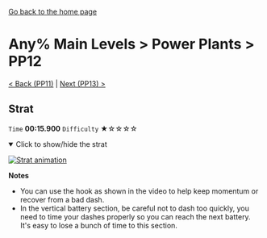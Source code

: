[Go back to the home page](https://github.com/Doublevil/scbspeedrun)

# Any% Main Levels > Power Plants > PP12

[< Back (PP11)](https://github.com/Doublevil/scbspeedrun/blob/main/levels/any_ml/pp/PP11.md) | [Next (PP13) >](https://github.com/Doublevil/scbspeedrun/blob/main/levels/any_ml/pp/PP13.md)

## Strat

`Time` **00:15.900** `Difficulty` ★☆☆☆☆
<details open>
  <summary>Click to show/hide the strat</summary>

  [![Strat animation](https://github.com/Doublevil/scbspeedrun/blob/main/media/levels/pp/PP12_Strat.webp)](https://github.com/Doublevil/scbspeedrun/blob/main/media/levels/pp/PP12_Strat.mp4?raw=true)

  **Notes**
  - You can use the hook as shown in the video to help keep momentum or recover from a bad dash.
  - In the vertical battery section, be careful not to dash too quickly, you need to time your dashes properly so you can reach the next battery. It's easy to lose a bunch of time to this section.
</details>
